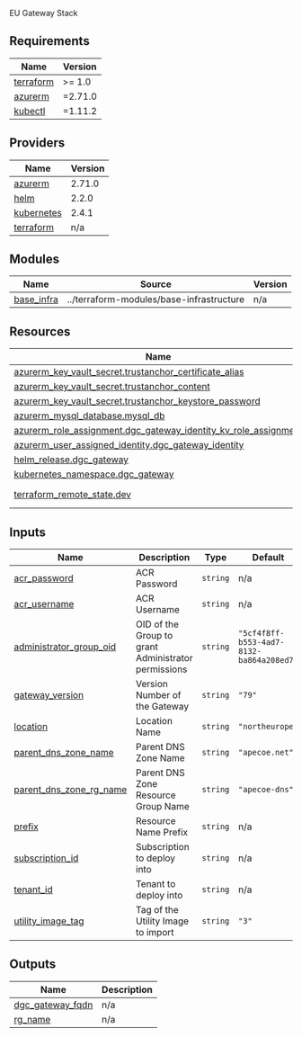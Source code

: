 EU Gateway Stack

<!-- BEGIN_TF_DOCS -->
## Requirements

| Name | Version |
|------|---------|
| <a name="requirement_terraform"></a> [terraform](#requirement\_terraform) | >= 1.0 |
| <a name="requirement_azurerm"></a> [azurerm](#requirement\_azurerm) | =2.71.0 |
| <a name="requirement_kubectl"></a> [kubectl](#requirement\_kubectl) | =1.11.2 |

## Providers

| Name | Version |
|------|---------|
| <a name="provider_azurerm"></a> [azurerm](#provider\_azurerm) | 2.71.0 |
| <a name="provider_helm"></a> [helm](#provider\_helm) | 2.2.0 |
| <a name="provider_kubernetes"></a> [kubernetes](#provider\_kubernetes) | 2.4.1 |
| <a name="provider_terraform"></a> [terraform](#provider\_terraform) | n/a |

## Modules

| Name | Source | Version |
|------|--------|---------|
| <a name="module_base_infra"></a> [base\_infra](#module\_base\_infra) | ../terraform-modules/base-infrastructure | n/a |

## Resources

| Name | Type |
|------|------|
| [azurerm_key_vault_secret.trustanchor_certificate_alias](https://registry.terraform.io/providers/hashicorp/azurerm/2.71.0/docs/resources/key_vault_secret) | resource |
| [azurerm_key_vault_secret.trustanchor_content](https://registry.terraform.io/providers/hashicorp/azurerm/2.71.0/docs/resources/key_vault_secret) | resource |
| [azurerm_key_vault_secret.trustanchor_keystore_password](https://registry.terraform.io/providers/hashicorp/azurerm/2.71.0/docs/resources/key_vault_secret) | resource |
| [azurerm_mysql_database.mysql_db](https://registry.terraform.io/providers/hashicorp/azurerm/2.71.0/docs/resources/mysql_database) | resource |
| [azurerm_role_assignment.dgc_gateway_identity_kv_role_assignment](https://registry.terraform.io/providers/hashicorp/azurerm/2.71.0/docs/resources/role_assignment) | resource |
| [azurerm_user_assigned_identity.dgc_gateway_identity](https://registry.terraform.io/providers/hashicorp/azurerm/2.71.0/docs/resources/user_assigned_identity) | resource |
| [helm_release.dgc_gateway](https://registry.terraform.io/providers/hashicorp/helm/latest/docs/resources/release) | resource |
| [kubernetes_namespace.dgc_gateway](https://registry.terraform.io/providers/hashicorp/kubernetes/latest/docs/resources/namespace) | resource |
| [terraform_remote_state.dev](https://registry.terraform.io/providers/hashicorp/terraform/latest/docs/data-sources/remote_state) | data source |

## Inputs

| Name | Description | Type | Default | Required |
|------|-------------|------|---------|:--------:|
| <a name="input_acr_password"></a> [acr\_password](#input\_acr\_password) | ACR Password | `string` | n/a | yes |
| <a name="input_acr_username"></a> [acr\_username](#input\_acr\_username) | ACR Username | `string` | n/a | yes |
| <a name="input_administrator_group_oid"></a> [administrator\_group\_oid](#input\_administrator\_group\_oid) | OID of the Group to grant Administrator permissions | `string` | `"5cf4f8ff-b553-4ad7-8132-ba864a208ed7"` | no |
| <a name="input_gateway_version"></a> [gateway\_version](#input\_gateway\_version) | Version Number of the Gateway | `string` | `"79"` | no |
| <a name="input_location"></a> [location](#input\_location) | Location Name | `string` | `"northeurope"` | no |
| <a name="input_parent_dns_zone_name"></a> [parent\_dns\_zone\_name](#input\_parent\_dns\_zone\_name) | Parent DNS Zone Name | `string` | `"apecoe.net"` | no |
| <a name="input_parent_dns_zone_rg_name"></a> [parent\_dns\_zone\_rg\_name](#input\_parent\_dns\_zone\_rg\_name) | Parent DNS Zone Resource Group Name | `string` | `"apecoe-dns"` | no |
| <a name="input_prefix"></a> [prefix](#input\_prefix) | Resource Name Prefix | `string` | n/a | yes |
| <a name="input_subscription_id"></a> [subscription\_id](#input\_subscription\_id) | Subscription to deploy into | `string` | n/a | yes |
| <a name="input_tenant_id"></a> [tenant\_id](#input\_tenant\_id) | Tenant to deploy into | `string` | n/a | yes |
| <a name="input_utility_image_tag"></a> [utility\_image\_tag](#input\_utility\_image\_tag) | Tag of the Utility Image to import | `string` | `"3"` | no |

## Outputs

| Name | Description |
|------|-------------|
| <a name="output_dgc_gateway_fqdn"></a> [dgc\_gateway\_fqdn](#output\_dgc\_gateway\_fqdn) | n/a |
| <a name="output_rg_name"></a> [rg\_name](#output\_rg\_name) | n/a |
<!-- END_TF_DOCS -->